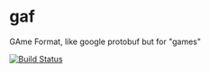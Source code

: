 # gaf
GAme Format, like google protobuf but for "games"

[![Build Status](https://travis-ci.org/madeso/gaf.svg?branch=master)](https://travis-ci.org/madeso/gaf)


